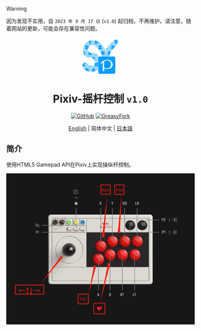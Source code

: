 > [!WARNING]
> 因为发现不实用，自 `2023 年 9 月 17 日` (`v1.0`) 起归档，不再维护。请注意，随着网站的更新，可能会存在兼容性问题。

<div align="center">
    <img src="https://github.com/SynRGB/Pixiv-JoystickControl/raw/main/%23README/icon/256.png" width="20%"/>
    <h1>Pixiv-摇杆控制 <code>v1.0</code></h1>
	<p>
        <a href='https://github.com/SynRGB/Pixiv-JoystickControl'><img src="https://img.shields.io/badge/-GitHub-3A3A3A?style=flat&amp;logo=GitHub&amp;logoColor=white" referrerpolicy="no-referrer" alt="GitHub"></a>
	    <a href='https://greasyfork.org/zh-CN/scripts/475490-pixiv-joystickcontrol'><img src="https://img.shields.io/badge/-GreasyFork-670000?style=flat&amp;logo=tampermonkey&amp;logoColor=white" referrerpolicy="no-referrer" alt="GreasyFork"></a>
    </p>
	<p><a href='https://github.com/SynRGB/Pixiv-JoystickControl/blob/main/README.md'>English</a> | 简体中文 | <a href="https://github.com/SynRGB/Pixiv-JoystickControl/blob/main/%23README/README-ja.md">日本語</a></p>
</div>

## 简介

使用HTML5 Gamepad API在Pixiv上实现操纵杆控制。

<img src="https://github.com/SynRGB/Pixiv-JoystickControl/raw/main/%23README/example.png"/>
